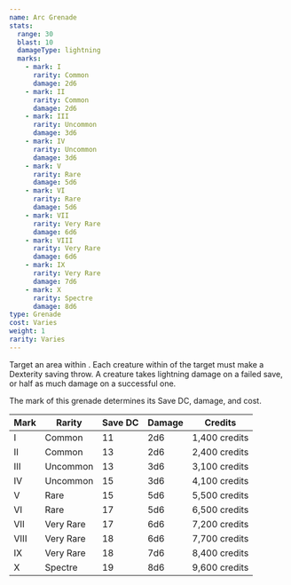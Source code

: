 ```yaml
---
name: Arc Grenade
stats:
  range: 30
  blast: 10
  damageType: lightning
  marks:
    - mark: I
      rarity: Common
      damage: 2d6
    - mark: II
      rarity: Common
      damage: 2d6
    - mark: III
      rarity: Uncommon
      damage: 3d6
    - mark: IV
      rarity: Uncommon
      damage: 3d6
    - mark: V
      rarity: Rare
      damage: 5d6
    - mark: VI
      rarity: Rare
      damage: 5d6
    - mark: VII
      rarity: Very Rare
      damage: 6d6
    - mark: VIII
      rarity: Very Rare
      damage: 6d6
    - mark: IX
      rarity: Very Rare
      damage: 7d6
    - mark: X
      rarity: Spectre
      damage: 8d6
type: Grenade
cost: Varies
weight: 1
rarity: Varies
---
```

Target an area within <me-distance length="30" />. Each creature within <me-distance length="10" /> of the target must make a Dexterity saving throw.
A creature takes lightning damage on a failed save, or half as much damage on a successful one.

The mark of this grenade determines its Save DC, damage, and cost.

Mark|Rarity|Save DC|Damage|Credits
---|---|---|---|---
I|Common|11|2d6|1,400 credits
II|Common|13|2d6|2,400 credits
III|Uncommon|13|3d6|3,100 credits
IV|Uncommon|15|3d6|4,100 credits
V|Rare|15|5d6|5,500 credits
VI|Rare|17|5d6|6,500 credits
VII|Very Rare|17|6d6|7,200 credits
VIII|Very Rare|18|6d6|7,700 credits
IX|Very Rare|18|7d6|8,400 credits
X|Spectre|19|8d6|9,600 credits
